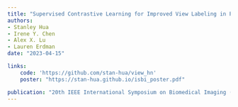 ```yaml
---
title: "Supervised Contrastive Learning for Improved View Labeling in Pediatric Renal Ultrasound Videos"
authors:
- Stanley Hua
- Irene Y. Chen
- Alex X. Lu
- Lauren Erdman
date: "2023-04-15"

links:
    code: 'https://github.com/stan-hua/view_hn'
    poster: "https://stan-hua.github.io/isbi_poster.pdf"

publication: "20th IEEE International Symposium on Biomedical Imaging (ISBI)"
---
```


